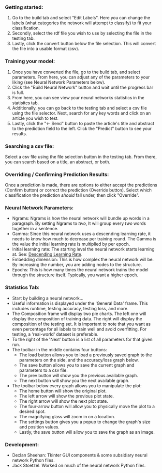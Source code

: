 ### Getting started:
1. Go to the build tab and select "Edit Labels". Here you can change the labels (what categories the network will attempt to classify) to fit your classification.
2. Secondly, select the rdf file you wish to use by selecting the file in the testing tab.
3. Lastly, click the convert button below the file selection. This will convert the file into a usable format (csv).

### Training your model:
1. Once you have converted the file, go to the build tab, and select parameters. From here, you can adjust any of the parameters to your liking (see Neural Network Parameters below).
2. Click the "Build Neural Network" button and wait until the progress bar is full.
3. From here, you can see view your neural networks statistics in the statisitcs tab.
4. Additionally, you can go back to the testing tab and select a csv file using the file selector. Next, search for any key words and click on an article you wish to test.
5. Lastly, click the "<- Send" button to paste the article's title and abstract to the prediction field to the left. Click the "Predict" button to see your results.

### Searching a csv file:
Select a csv file using the file selection button in the testing tab. From there, you can search based on a title, an abstract, or both.

### Overriding / Confirming Prediction Results:
Once a prediction is made, there are options to either accept the predictions (Confirm button) or correct the prediction (Override button). Select which classification the prediction *should* fall under, then click "Override".

### Neural Network Parameters:
- Ngrams: Ngrams is how the neural network will bundle up words in a paragraph. By setting Ngrams to *two*, It will group every *two* words together in a sentence.
- Gamma: Since this neural network uses a descending learning rate, it needs to know how much to decrease per training round. The Gamma is the value the initial learning rate is multiplied by per epoch.
- Initial learning rate: The starting level the neural network starts learning at. See: [Descending Learning Rate](https://developers.google.com/machine-learning/crash-course/reducing-loss/learning-rate).
- Embedding dimension: This is how complex the neural network will be. By increasing the number, you are adding nodes to the structure.
- Epochs: This is how many times the neural network trains the model through the structure itself. Typically, you want a higher epoch.

### Statistics Tab:
- Start by building a neural network...
- Useful information is displayed under the 'General Data' frame. This includes runtime, testing accuracy, testing loss, and more.
- The Composition frame will display two pie charts. The left one will display the composition of training data. The right will display the composition of the testing set. It is important to note that you want as even percentage for all labels to train well and avoid overfitting. For testing, a 'real-world' dataset is preferable.
- To the right of the 'Next' button is a list of all parameters for that given run.
- The toolbar in the middle contains four buttons:
	- The load button allows you to load a previously saved graph to the parameters on the side, and the accuracy/loss graph below.
	- The save button allows you to save the current graph and parameters to a csv file.
	- The prev button will show you the previous available graph.
	- The next button will show you the next available graph.
- The toolbar below every graph allows you to manipulate the plot:
	- The home button will show the original plot.
	- The left arrow will show the previous plot state.
	- The right arrow will show the next plot state.
	- The four-arrow button will allow you to physically move the plot to a desired spot.
	- The magnifying glass will zoom in on a location.
	- The settings button gives you a popup to change the graph's size and position values.
	- Lastly, the save button will allow you to save the graph as an image.

### Development:
- Declan Sheehan: Tkinter GUI components & some subsidiary neural network Python files.
- Jack Stoetzel: Worked on much of the neural network Python files.